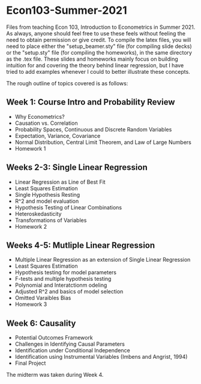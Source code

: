 # Econ103-Summer-2021
Files from teaching Econ 103, Introduction to Econometrics in Summer 2021. As always, anyone should feel free to use these feels without feeling the need to obtain permission or give credit. To compile the latex files, you will need to place either the "setup_beamer.sty" file (for compiling slide decks) or the "setup.sty" file (for compiling the homeworks), in the same directory as the .tex file. These slides and homeworks mainly focus on building intuition for and covering the theory behind linear regression, but I have tried to add examples whenever I could to better illustrate these concepts.

The rough outline of topics covered is as follows:

## Week 1: Course Intro and Probability Review
- Why Econometrics?  
- Causation vs. Correlation 
- Probability Spaces, Continuous and Discrete Random Variables  
- Expectation, Variance, Covariance  
- Normal Distribution, Central Limit Theorem, and Law of Large Numbers  
- Homework 1

## Weeks 2-3: Single Linear Regression 
- Linear Regression as Line of Best Fit 
- Least Squares Estimation 
- Single Hypothesis Resting 
- R^2 and model evaluation 
- Hypothesis Testing of Linear Combinations 
- Heteroskedasticity
- Transformations of Variables
- Homework 2

## Weeks 4-5: Mutliple Linear Regression
- Multiple Linear Regression as an extension of Single Linear Regression
- Least Squares Estimation
- Hypothesis testing for model parameters
- F-tests and multiple hypothesis testing
- Polynomial and Interatctionm odeling
- Adjusted R^2 and basics of model selection
- Omitted Varaibles Bias 
- Homework 3 

## Week 6: Causality
- Potential Outcomes Framework
- Challenges in Identifying Causal Parameters 
- Identification under Conditional Independence
- Identification using Instrumental Variables (Imbens and Angrist, 1994)
- Final Project

The midterm was taken during Week 4. 
